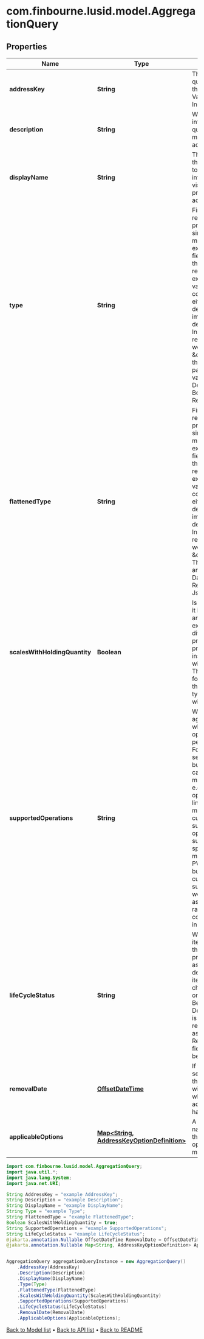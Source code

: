 # com.finbourne.lusid.model.AggregationQuery

## Properties

Name | Type | Description | Notes
------------ | ------------- | ------------- | -------------
**addressKey** | **String** | The address that is the query to be made into the system. e.g. a Valuation/PV or Instrument/MaturityDate | [default to String]
**description** | **String** | What does the information that is being queried by the address mean. What is the address for. | [default to String]
**displayName** | **String** | The suggested name that the user would wish to put on to the returned information for visualisation in preference to the address. | [default to String]
**type** | **String** | Financially meaningful results can be presented as either simple flat types or more complex expanded types. This field gives the type of the more complex representation.  For example, the present value (PV) of a holding could be represented either as a simple decimal (with currency implied) or as a decimal-currency pair. In this example, the type returned in this field would be \&quot;Result0D\&quot;, the decimal-currency pair. The available values are: String, Int, Decimal, DateTime, Boolean, ResultValue, Result0D, Json | [default to String]
**flattenedType** | **String** | Financially meaningful results can be presented as either simple flat types or more complex expanded types. This field gives the type of the simpler representation.  For example, the present value (PV) of a holding could be represented either as a simple decimal (with currency implied) or as a decimal-currency pair. In this example, the type returned in this field would be \&quot;Decimal\&quot;. The available values are: String, Int, Decimal, DateTime, Boolean, ResultValue, Result0D, Json | [default to String]
**scalesWithHoldingQuantity** | **Boolean** | Is the data scaled when it is for, e.g. a holding in an instrument. A key example would be the difference between price and PV. The present value of an instrument would scale with the quantity held. The price would be that for a hypothetical unit of that instrument, typically associated with the contract size. | [default to Boolean]
**supportedOperations** | **String** | When performing an aggregation operation, what column type operations can be performed on the data. For example, it makes sense to sum decimals but not strings. Either can be counted. With more complex types, e.g. ResultValues, operations may be linked to a semantic meaning such as the currency of the result. In such cases the operations may be supported but context specific. For example, it makes sense to sum PVs in a single currency but not when the currency is different. In such cases, an error would result (it being assumed that no fx rates for currency conversion were implicit in the context). | [default to String]
**lifeCycleStatus** | **String** | Within an API where an item can be accessed through an address or property, there is an associated status that determines whether the item is stable or likely to change. This status is one of [Experimental, Beta, EAP, Prod, Deprecated]. If the item is deprecated it will be removed on or after the associated DateTime RemovalDate field. That field will not otherwise be set. | [default to String]
**removalDate** | [**OffsetDateTime**](OffsetDateTime.md) | If the life cycle status is set to deprecated then this will be populated with the date on or after which removal of the address query will happen | [optional] [default to OffsetDateTime]
**applicableOptions** | [**Map&lt;String, AddressKeyOptionDefinition&gt;**](AddressKeyOptionDefinition.md) | A mapping from option names to the definition that the corresponding option value must match. | [optional] [default to Map<String, AddressKeyOptionDefinition>]

```java
import com.finbourne.lusid.model.AggregationQuery;
import java.util.*;
import java.lang.System;
import java.net.URI;

String AddressKey = "example AddressKey";
String Description = "example Description";
String DisplayName = "example DisplayName";
String Type = "example Type";
String FlattenedType = "example FlattenedType";
Boolean ScalesWithHoldingQuantity = true;
String SupportedOperations = "example SupportedOperations";
String LifeCycleStatus = "example LifeCycleStatus";
@jakarta.annotation.Nullable OffsetDateTime RemovalDate = OffsetDateTime.now();
@jakarta.annotation.Nullable Map<String, AddressKeyOptionDefinition> ApplicableOptions = new Map<String, AddressKeyOptionDefinition>();


AggregationQuery aggregationQueryInstance = new AggregationQuery()
    .AddressKey(AddressKey)
    .Description(Description)
    .DisplayName(DisplayName)
    .Type(Type)
    .FlattenedType(FlattenedType)
    .ScalesWithHoldingQuantity(ScalesWithHoldingQuantity)
    .SupportedOperations(SupportedOperations)
    .LifeCycleStatus(LifeCycleStatus)
    .RemovalDate(RemovalDate)
    .ApplicableOptions(ApplicableOptions);
```


[Back to Model list](../README.md#documentation-for-models) &#8226; [Back to API list](../README.md#documentation-for-api-endpoints) &#8226; [Back to README](../README.md)
